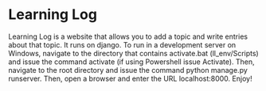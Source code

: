 # Learning Log
Learning Log is a website that allows you to add a topic and write entries about that topic.
It runs on django. To run in a development server on Windows, navigate to the directory that 
contains activate.bat (ll_env/Scripts) and issue the command activate (if using Powershell
issue Activate). Then, navigate to the root directory and issue the command python manage.py runserver.
Then, open a browser and enter the URL localhost:8000. Enjoy!
